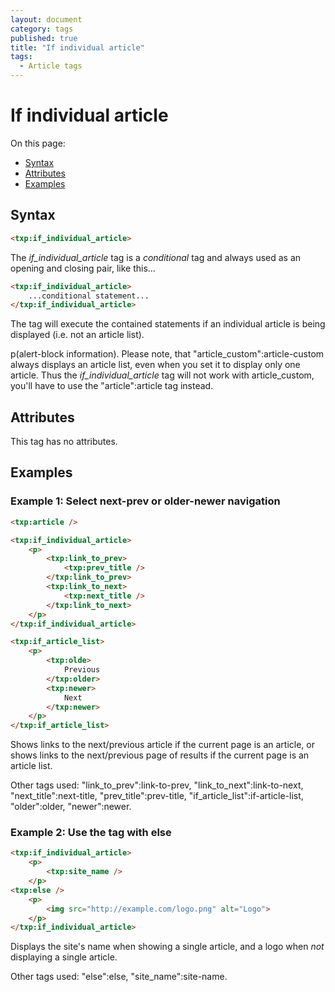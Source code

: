 ```yaml
---
layout: document
category: tags
published: true
title: "If individual article"
tags:
  - Article tags
---
```


# If individual article

On this page:

* [Syntax](#user-content-syntax)
* [Attributes](#user-content-attributes)
* [Examples](#user-content-examples)

## Syntax

```html
<txp:if_individual_article>
```

The *if_individual_article* tag is a _conditional_ tag and always used as an opening and closing pair, like this...

```html
<txp:if_individual_article>
    ...conditional statement...
</txp:if_individual_article>
```

The tag will execute the contained statements if an individual article is being displayed (i.e. not an article list).

p(alert-block information). Please note, that "article_custom":article-custom always displays an article list, even when you set it to display only one article. Thus the *if_individual_article* tag will not work with article_custom, you'll have to use the "article":article tag instead.

## Attributes

This tag has no attributes.

## Examples

### Example 1: Select next-prev or older-newer navigation

```html
<txp:article />

<txp:if_individual_article>
    <p>
        <txp:link_to_prev>
            <txp:prev_title />
        </txp:link_to_prev>
        <txp:link_to_next>
            <txp:next_title />
        </txp:link_to_next>
    </p>
</txp:if_individual_article>

<txp:if_article_list>
    <p>
        <txp:olde>
            Previous
        </txp:older>
        <txp:newer>
            Next
        </txp:newer>
    </p>
</txp:if_article_list>
```

Shows links to the next/previous article if the current page is an article, or shows links to the next/previous page of results if the current page is an article list.

Other tags used: "link_to_prev":link-to-prev, "link_to_next":link-to-next, "next_title":next-title, "prev_title":prev-title, "if_article_list":if-article-list, "older":older, "newer":newer.

### Example 2: Use the tag with else

```html
<txp:if_individual_article>
    <p>
        <txp:site_name />
    </p>
<txp:else />
    <p>
        <img src="http://example.com/logo.png" alt="Logo">
    </p>
</txp:if_individual_article>
```

Displays the site's name when showing a single article, and a logo when *not* displaying a single article.

Other tags used: "else":else, "site_name":site-name.
